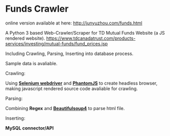 <h1>Funds Crawler</h1>

online version available at here: http://junyuzhou.com/funds.html

A Python 3 based Web-Crawler/Scraper for TD Mutual Funds Website (a JS rendered website). https://www.tdcanadatrust.com/products-services/investing/mutual-funds/fund_prices.jsp

Including Crawling, Parsing, Inserting into database process.

Sample data is avaliable.


Crawling:

Using [**Selenium webdriver**](https://pypi.python.org/pypi/selenium) and [**PhantomJS**](http://phantomjs.org/) to create headless browser, making javascript rendered source code avaliable for crawling.

Parsing:

Combining **Regex** and [**Beautifulsoup4**](https://pypi.python.org/pypi/beautifulsoup4) to parse html file.

Inserting:

**MySQL connector/API**

